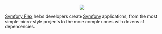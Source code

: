 <p align="center"><a href="https://symfony.com" target="_blank">
    <img src="https://symfony.com/logos/symfony_black_02.svg">
</a></p>

[Symfony Flex][1] helps developers create [Symfony][2] applications, from the most
simple micro-style projects to the more complex ones with dozens of
dependencies.

[1]: https://symfony.com/doc/current/setup/flex.html
[2]: https://symfony.com
